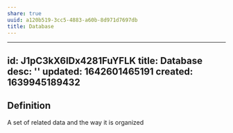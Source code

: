 ```yaml
---
share: true
uuid: a120b519-3cc5-4883-a60b-8d971d7697db
title: Database
---
```

---
id: J1pC3kX6IDx4281FuYFLK
title: Database
desc: ''
updated: 1642601465191
created: 1639945189432
---

## Definition

A set of related data and the way it is organized